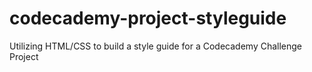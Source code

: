 # codecademy-project-styleguide
Utilizing HTML/CSS to build a style guide for a Codecademy Challenge Project
